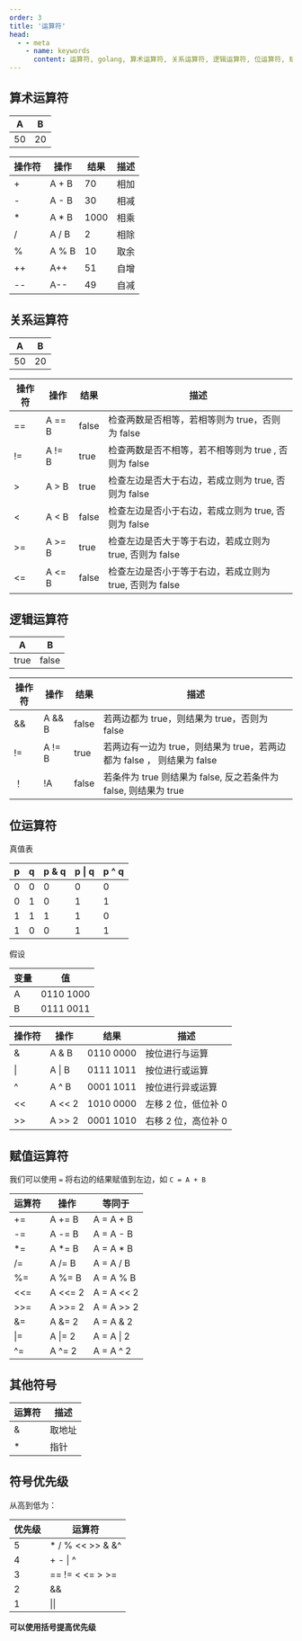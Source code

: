 ```yaml
---
order: 3
title: '运算符'
head:
  - - meta
    - name: keywords
      content: 运算符, golang, 算术运算符, 关系运算符, 逻辑运算符, 位运算符, 赋值运算符, 其他运算符
---
```



## 算术运算符

| A   | B   |
| --- | --- |
| 50  | 20  |

| 操作符 | 操作  | 结果 | 描述 |
| ------ | ----- | ---- | ---- |
| +      | A + B | 70   | 相加 |
| -      | A - B | 30   | 相减 |
| *      | A * B | 1000 | 相乘 |
| /      | A / B | 2    | 相除 |
| %      | A % B | 10   | 取余 |
| ++     | A++   | 51   | 自增 |
| --     | A--   | 49   | 自减 |

## 关系运算符

| A   | B   |
| --- | --- |
| 50  | 20  |

| 操作符 | 操作   | 结果  | 描述                                                    |
| ------ | ------ | ----- | ------------------------------------------------------- |
| ==     | A == B | false | 检查两数是否相等，若相等则为 true，否则为 false         |
| !=     | A != B | true  | 检查两数是否不相等，若不相等则为 true , 否则为 false    |
| >      | A > B  | true  | 检查左边是否大于右边，若成立则为 true, 否则为 false     |
| <      | A < B  | false | 检查左边是否小于右边，若成立则为 true, 否则为 false     |
| >=     | A >= B | true  | 检查左边是否大于等于右边，若成立则为 true, 否则为 false |
| <=     | A <= B | false | 检查左边是否小于等于右边，若成立则为 true, 否则为 false |

## 逻辑运算符

| A    | B     |
| ---- | ----- |
| true | false |

| 操作符 | 操作   | 结果  | 描述                                                                   |
| ------ | ------ | ----- | ---------------------------------------------------------------------- |
| &&     | A && B | false | 若两边都为 true，则结果为 true，否则为 false                           |
| !=     | A != B | true  | 若两边有一边为 true，则结果为 true，若两边都为 false ， 则结果为 false |
| ！     | !A     | false | 若条件为 true 则结果为 false, 反之若条件为 false, 则结果为 true        |


## 位运算符

真值表

| **p** | **q** | **p & q** | **p \| q** | **p ^ q** |
| ----- | ----- | --------- | ---------- | --------- |
| 0     | 0     | 0         | 0          | 0         |
| 0     | 1     | 0         | 1          | 1         |
| 1     | 1     | 1         | 1          | 0         |
| 1     | 0     | 0         | 1          | 1         |

假设

| 变量 | 值        |
| ---- | --------- |
| A    | 0110 1000 |
| B    | 0111 0011 |

| 操作符 | 操作   | 结果      | 描述                |
| ------ | ------ | --------- | ------------------- |
| &      | A & B  | 0110 0000 | 按位进行与运算      |
| \|     | A \| B | 0111 1011 | 按位进行或运算      |
| ^      | A ^ B  | 0001 1011 | 按位进行异或运算    |
| <<     | A << 2 | 1010 0000 | 左移 2 位，低位补 0 |
| >>     | A >> 2 | 0001 1010 | 右移 2 位，高位补 0 |


## 赋值运算符

我们可以使用 `=` 将右边的结果赋值到左边，如 `C = A + B`


| 运算符 | 操作    | 等同于     |
| ------ | ------- | ---------- |
| +=     | A += B  | A = A + B  |
| -=     | A -= B  | A = A - B  |
| *=     | A *= B  | A = A * B  |
| /=     | A /= B  | A = A / B  |
| %=     | A %= B  | A = A % B  |
| <<=    | A <<= 2 | A = A << 2 |
| >>=    | A >>= 2 | A = A >> 2 |
| &=     | A &= 2  | A = A & 2  |
| \|=    | A \|= 2 | A = A \| 2 |
| ^=     | A ^= 2  | A = A ^ 2  |

## 其他符号

| 运算符 | 描述   |
| ------ | ------ |
| &      | 取地址 |
| *      | 指针   |

## 符号优先级

从高到低为：

| 优先级 | 运算符           |
| ------ | ---------------- |
| 5      | * / % << >> & &^ |
| 4      | + - \| ^         |
| 3      | == != < <= > >=  |
| 2      | &&               |
| 1      | \|\|             |

**可以使用括号提高优先级**